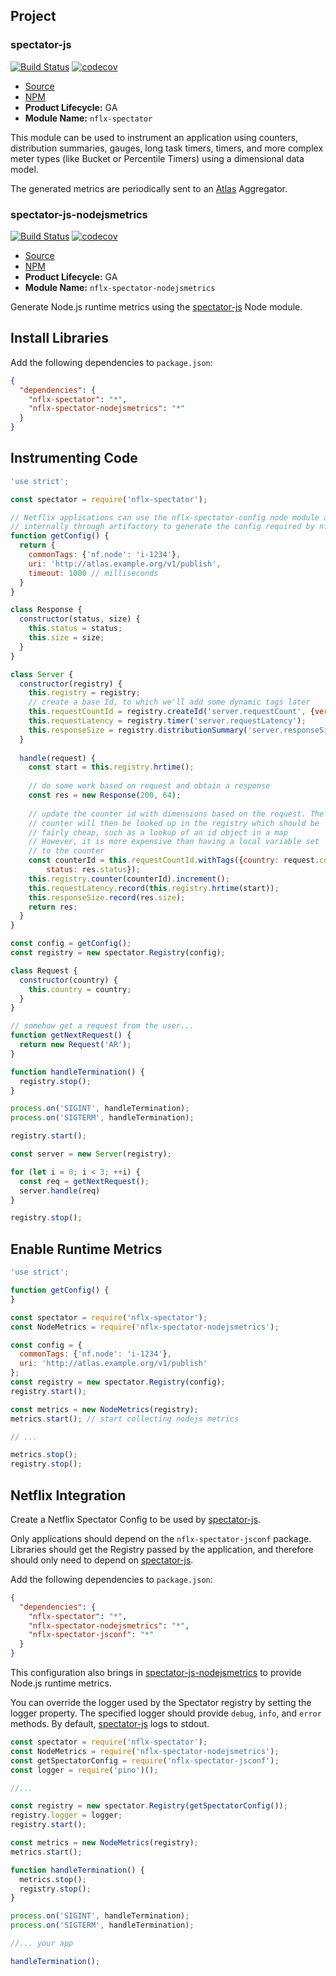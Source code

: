 ## Project

### spectator-js

[![Build Status](https://travis-ci.org/Netflix/spectator-js.svg?branch=master)](https://travis-ci.org/Netflix/spectator-js) 
[![codecov](https://codecov.io/gh/Netflix/spectator-js/branch/master/graph/badge.svg)](https://codecov.io/gh/Netflix/spectator-js)

* [Source](https://github.com/Netflix/spectator-js)
* [NPM](https://www.npmjs.com/package/nflx-spectator)
* **Product Lifecycle:** GA
* **Module Name:** `nflx-spectator`

This module can be used to instrument an application using counters, distribution summaries,
gauges, long task timers, timers, and more complex meter types (like Bucket or Percentile
Timers) using a dimensional data model.

The generated metrics are periodically sent to an [Atlas] Aggregator.

[spectator-js]: #spectator-js
[Atlas]: https://github.com/Netflix/atlas

### spectator-js-nodejsmetrics

[![Build Status](https://travis-ci.org/Netflix-Skunkworks/spectator-js-nodejsmetrics.svg?branch=master)](https://travis-ci.org/Netflix-Skunkworks/spectator-js-nodejsmetrics) 
[![codecov](https://codecov.io/gh/Netflix-Skunkworks/spectator-js-nodejsmetrics/branch/master/graph/badge.svg)](https://codecov.io/gh/Netflix-Skunkworks/spectator-js-nodejsmetrics)

* [Source](https://github.com/Netflix-Skunkworks/spectator-js-nodejsmetrics)
* [NPM](https://www.npmjs.com/package/nflx-spectator-nodejsmetrics)
* **Product Lifecycle:** GA
* **Module Name:** `nflx-spectator-nodejsmetrics`

Generate Node.js runtime metrics using the [spectator-js] Node module.

[spectator-js-nodejsmetrics]: #spectator-js-nodejsmetrics

## Install Libraries

Add the following dependencies to `package.json`:

```json
{
  "dependencies": {
    "nflx-spectator": "*",
    "nflx-spectator-nodejsmetrics": "*"
  }
}
```

## Instrumenting Code

```javascript
'use strict';

const spectator = require('nflx-spectator');

// Netflix applications can use the nflx-spectator-config node module available
// internally through artifactory to generate the config required by nflx-spectator
function getConfig() {
  return {
    commonTags: {'nf.node': 'i-1234'},
    uri: 'http://atlas.example.org/v1/publish',
    timeout: 1000 // milliseconds 
  }
}

class Response {
  constructor(status, size) {
    this.status = status;
    this.size = size;
  }
}

class Server {
  constructor(registry) {
    this.registry = registry;
    // create a base Id, to which we'll add some dynamic tags later
    this.requestCountId = registry.createId('server.requestCount', {version: 'v1'});
    this.requestLatency = registry.timer('server.requestLatency');
    this.responseSize = registry.distributionSummary('server.responseSizes');
  }
  
  handle(request) {
    const start = this.registry.hrtime();
    
    // do some work based on request and obtain a response
    const res = new Response(200, 64);
    
    // update the counter id with dimensions based on the request. The
    // counter will then be looked up in the registry which should be 
    // fairly cheap, such as a lookup of an id object in a map
    // However, it is more expensive than having a local variable set
    // to the counter
    const counterId = this.requestCountId.withTags({country: request.country, 
        status: res.status});
    this.registry.counter(counterId).increment();
    this.requestLatency.record(this.registry.hrtime(start));
    this.responseSize.record(res.size);
    return res;
  }
}

const config = getConfig();
const registry = new spectator.Registry(config);

class Request {
  constructor(country) {
    this.country = country;
  }
}

// somehow get a request from the user...
function getNextRequest() {
  return new Request('AR');
}

function handleTermination() {
  registry.stop();
}

process.on('SIGINT', handleTermination);
process.on('SIGTERM', handleTermination);

registry.start();

const server = new Server(registry);

for (let i = 0; i < 3; ++i) {
  const req = getNextRequest();
  server.handle(req)
}

registry.stop();
```

## Enable Runtime Metrics

```javascript
'use strict';

function getConfig() {
}

const spectator = require('nflx-spectator');
const NodeMetrics = require('nflx-spectator-nodejsmetrics');

const config = {
  commonTags: {'nf.node': 'i-1234'},
  uri: 'http://atlas.example.org/v1/publish'
};
const registry = new spectator.Registry(config);
registry.start();

const metrics = new NodeMetrics(registry);
metrics.start(); // start collecting nodejs metrics

// ...

metrics.stop();
registry.stop();
```

## Netflix Integration

Create a Netflix Spectator Config to be used by [spectator-js].

Only applications should depend on the `nflx-spectator-jsconf` package. Libraries should get the
Registry passed by the application, and therefore should only need to depend on [spectator-js].

Add the following dependencies to `package.json`:

```json
{
  "dependencies": {
    "nflx-spectator": "*",
    "nflx-spectator-nodejsmetrics": "*",
    "nflx-spectator-jsconf": "*"
  }
}
```

This configuration also brings in [spectator-js-nodejsmetrics] to provide Node.js runtime metrics.

You can override the logger used by the Spectator registry by setting the logger property. The
specified logger should provide `debug`, `info`, and `error` methods. By default, [spectator-js]
logs to stdout.

```js
const spectator = require('nflx-spectator');
const NodeMetrics = require('nflx-spectator-nodejsmetrics');
const getSpectatorConfig = require('nflx-spectator-jsconf');
const logger = require('pino')();

//...

const registry = new spectator.Registry(getSpectatorConfig());
registry.logger = logger;
registry.start();

const metrics = new NodeMetrics(registry);
metrics.start();

function handleTermination() {
  metrics.stop();
  registry.stop();
}

process.on('SIGINT', handleTermination);
process.on('SIGTERM', handleTermination);

//... your app

handleTermination();
```
